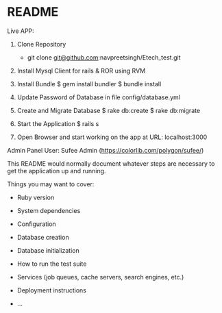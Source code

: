 # README

Live APP: 

1. Clone Repository
    * git clone git@github.com:navpreetsingh/Etech_test.git

2. Install Mysql Client for rails & ROR using RVM

3. Install Bundle
    $ gem install bundler
    $ bundle install

4. Update Password of Database in file config/database.yml

5. Create and Migrate Database
    $ rake db:create
    $ rake db:migrate

6. Start the Application
    $ rails s

7. Open Browser and start working on the app at URL: localhost:3000

Admin Panel User: Sufee Admin (https://colorlib.com/polygon/sufee/)

This README would normally document whatever steps are necessary to get the
application up and running.

Things you may want to cover:

* Ruby version

* System dependencies

* Configuration

* Database creation

* Database initialization

* How to run the test suite

* Services (job queues, cache servers, search engines, etc.)

* Deployment instructions

* ...
